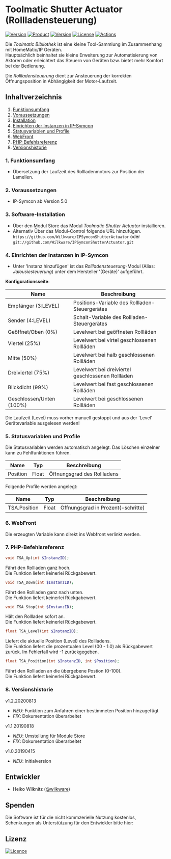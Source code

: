 # Toolmatic Shutter Actuator (Rollladensteuerung)

[![Version](https://img.shields.io/badge/Symcon-PHP--Modul-red.svg)](https://www.symcon.de/service/dokumentation/entwicklerbereich/sdk-tools/sdk-php/)
[![Product](https://img.shields.io/badge/Symcon%20Version-5.0%20%3E-blue.svg)](https://www.symcon.de/produkt/)
[![Version](https://img.shields.io/badge/Modul%20Version-1.2.20200813-orange.svg)](https://github.com/Wilkware/IPSymconShutterActuator)
[![License](https://img.shields.io/badge/License-CC%20BY--NC--SA%204.0-green.svg)](https://creativecommons.org/licenses/by-nc-sa/4.0/)
[![Actions](https://github.com/Wilkware/IPSymconShutterActuator/workflows/Check%20Style/badge.svg)](https://github.com/Wilkware/IPSymconShutterActuator/actions)

Die *Toolmatic Bibliothek* ist eine kleine Tool-Sammlung im Zusammenhang mit HomeMatic/IP Geräten.  
Hauptsächlich beinhaltet sie kleine Erweiterung zur Automatisierung von Aktoren oder erleichtert das Steuern von Geräten bzw. bietet mehr Komfort bei der Bedienung.  
  
Die *Rollladensteuerung* dient zur Ansteuerung der korrekten Öffnungsposition in Abhängigkeit der Motor-Laufzeit.

## Inhaltverzeichnis

1. [Funktionsumfang](#1-funktionsumfang)
2. [Voraussetzungen](#2-voraussetzungen)
3. [Installation](#3-installation)
4. [Einrichten der Instanzen in IP-Symcon](#4-einrichten-der-instanzen-in-ip-symcon)
5. [Statusvariablen und Profile](#5-statusvariablen-und-profile)
6. [WebFront](#6-webfront)
7. [PHP-Befehlsreferenz](#7-php-befehlsreferenz)
8. [Versionshistorie](#8-versionshistorie)

### 1. Funktionsumfang

* Übersetzung der Laufzeit des Rollladenmotors zur Position der Lamellen.

### 2. Voraussetzungen

* IP-Symcon ab Version 5.0

### 3. Software-Installation

* Über den Modul Store das Modul *Toolmatic Shutter Actuator* installieren.
* Alternativ Über das Modul-Control folgende URL hinzufügen.  
`https://github.com/Wilkware/IPSymconShutterActuator` oder `git://github.com/Wilkware/IPSymconShutterActuator.git`

### 4. Einrichten der Instanzen in IP-Symcon

* Unter 'Instanz hinzufügen' ist das *Rollladensteuerung*-Modul (Alias: *Jalousiesteuerung*) unter dem Hersteller '(Geräte)' aufgeführt.

__Konfigurationsseite__:

Name                          | Beschreibung
------------------------------| ---------------------------------
Empfänger (3:LEVEL)           | Positions-Variable des Rollladen-Steuergerätes
Sender (4:LEVEL)              | Schalt-Variable des Rollladen-Steuergerätes
Geöffnet/Oben (0%)            | Levelwert bei geöffneten Rollläden
Viertel (25%)                 | Levelwert bei virtel geschlossenen Rollläden
Mitte (50%)                   | Levelwert bei halb geschlossenen Rollläden
Dreiviertel (75%)             | Levelwert bei dreiviertel geschlossenen Rollläden
Blickdicht (99%)              | Levelwert bei fast geschlossenen Rollläden
Geschlossen/Unten (100%)      | Levelwert bei geschlossenen Rollläden

Die Laufzeit (Level) muss vorher manuell gestoppt und aus der 'Level' Gerätevariable ausgelesen werden!

### 5. Statusvariablen und Profile

Die Statusvariablen werden automatisch angelegt. Das Löschen einzelner kann zu Fehlfunktionen führen.

Name                 | Typ       | Beschreibung
-------------------- | --------- | ----------------
Position             | Float     | Öffnungsgrad des Rollladens

Folgende Profile werden angelegt:

Name                 | Typ       | Beschreibung
-------------------- | --------- | ----------------
TSA.Position         | Float     | Öffnungsgrad in Prozent(-schritte)

### 6. WebFront

Die erzeugten Variable kann direkt ins Webfront verlinkt werden.

### 7. PHP-Befehlsreferenz

```php
void TSA_Up(int $InstanzID);
```

Fährt den Rollladen ganz hoch.  
Die Funktion liefert keinerlei Rückgabewert.  

```php
void TSA_Down(int $InstanzID);
```

Fährt den Rollladen ganz nach unten.  
Die Funktion liefert keinerlei Rückgabewert.  

```php
void TSA_Stop(int $InstanzID);
```

Hält den Rollladen sofort an.  
Die Funktion liefert keinerlei Rückgabewert.  

```php
float TSA_Level(int $InstanzID);
```

Liefert die aktuelle Position (Level) des Rollladens.  
Die Funktion liefert die prozentualen Level (00 - 1.0) als Rückgabewert zurück. Im Fehlerfall wird -1 zurückgegeben.

```php
float TSA_Position(int $InstanzID, int $Position);
```

Fährt den Rollladen an die übergebene Postion (0-100).  
Die Funktion liefert keinerlei Rückgabewert.  

### 8. Versionshistorie

v1.2.20200813

* _NEU_: Funktion zum Anfahren einer bestimmeten Position hinzugefügt
* _FIX_: Dokumentation überarbeitet

v1.1.20190818

* _NEU_: Umstellung für Module Store
* _FIX_: Dokumentation überarbeitet

v1.0.20190415

* _NEU_: Initialversion

## Entwickler

* Heiko Wilknitz ([@wilkware](https://github.com/wilkware))

## Spenden

Die Software ist für die nicht kommzerielle Nutzung kostenlos, Schenkungen als Unterstützung für den Entwickler bitte hier:

## Lizenz

[![Licence](https://licensebuttons.net/i/l/by-nc-sa/transparent/00/00/00/88x31-e.png)](https://creativecommons.org/licenses/by-nc-sa/4.0/)

